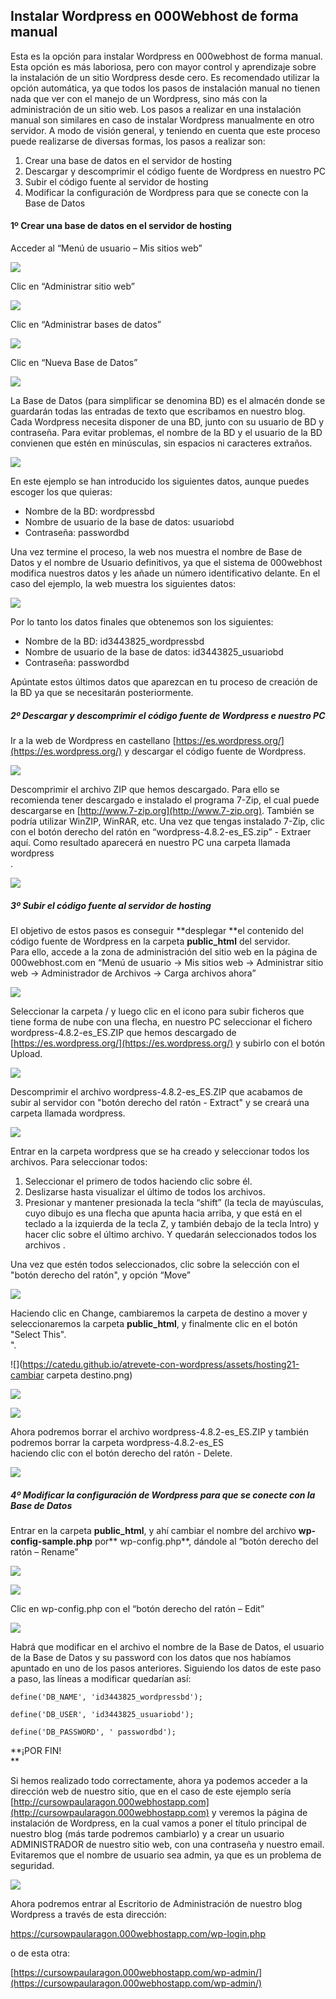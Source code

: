 ## Instalar Wordpress en 000Webhost de forma manual

Esta es la opción para instalar Wordpress en 000webhost de forma manual. Esta opción es más laboriosa, pero con mayor control y aprendizaje sobre la instalación de un sitio Wordpress desde cero. Es recomendado utilizar la opción automática, ya que todos los pasos de instalación manual no tienen nada que ver con el manejo de un Wordpress, sino más con la administración de un sitio web. Los pasos a realizar en una instalación manual son similares en caso de instalar Wordpress manualmente en otro servidor. A modo de visión general, y teniendo en cuenta que este proceso puede realizarse de diversas formas, los pasos a realizar son:

1. Crear una base de datos en el servidor de hosting
2. Descargar y descomprimir el código fuente de Wordpress en nuestro PC
3. Subir el código fuente al servidor de hosting
4. Modificar la configuración de Wordpress para que se conecte con la Base de Datos

#### 1º Crear una base de datos en el servidor de hosting

Acceder al “Menú de usuario – Mis sitios web”

![](https://catedu.github.io/atrevete-con-wordpress/assets/hosting10-acceder-listado-sitios-web.png)

Clic en “Administrar sitio web”

![](https://catedu.github.io/atrevete-con-wordpress/assets/hosting11-admin-sitio-web.png)

Clic en “Administrar bases de datos”

![](https://catedu.github.io/atrevete-con-wordpress/assets/hosting12-acceso-bd.png)

Clic en “Nueva Base de Datos”

![](https://catedu.github.io/atrevete-con-wordpress/assets/hosting13-nueva-bd.png)

La Base de Datos \(para simplificar se denomina BD\) es el almacén donde se guardarán todas las entradas de texto que escribamos en nuestro blog. Cada Wordpress necesita disponer de una BD, junto con su usuario de BD y contraseña. Para evitar problemas, el nombre de la BD y el usuario de la BD convienen que estén en minúsculas, sin espacios ni caracteres extraños.

![](https://catedu.github.io/atrevete-con-wordpress/assets/hosting14-crear-bd.png)

En este ejemplo se han introducido los siguientes datos, aunque puedes escoger los que quieras:

* Nombre de la BD: wordpressbd
* Nombre de usuario de la base de datos: usuariobd
* Contraseña: passwordbd

Una vez termine el proceso, la web nos muestra el nombre de Base de Datos y el nombre de Usuario definitivos, ya que el sistema de 000webhost modifica nuestros datos y les añade un número identificativo delante. En el caso del ejemplo, la web muestra los siguientes datos:

![](https://catedu.github.io/atrevete-con-wordpress/assets/hosting14bis-datos-bd-reales.png)

Por lo tanto los datos finales que obtenemos son los siguientes:

* Nombre de la BD: id3443825\_wordpressbd
* Nombre de usuario de la base de datos: id3443825\_usuariobd
* Contraseña: passwordbd

Apúntate estos últimos datos que aparezcan en tu proceso de creación de la BD ya que se necesitarán posteriormente.

##### 2º Descargar y descomprimir el código fuente de Wordpress e nuestro PC

Ir a la web de Wordpress en castellano [https://es.wordpress.org/](https://es.wordpress.org/) y descargar el código fuente de Wordpress.

![](https://catedu.github.io/atrevete-con-wordpress/assets/hosting15-descargaWP.png)

Descomprimir el archivo ZIP que hemos descargado. Para ello se recomienda tener descargado e instalado el programa 7-Zip, el cual puede descargarse en [http://www.7-zip.org](http://www.7-zip.org). También se podría utilizar WinZIP, WinRAR, etc. Una vez que tengas instalado 7-Zip, clic con el botón derecho del ratón en “wordpress-4.8.2-es\_ES.zip” - Extraer aquí. Como resultado aparecerá en nuestro PC una carpeta llamada wordpress  
.

![](https://catedu.github.io/atrevete-con-wordpress/assets/hosting16-descomprimir.png)

##### 3º Subir el código fuente al servidor de hosting

El objetivo de estos pasos es conseguir **desplegar **el contenido del código fuente de Wordpress en la carpeta **public\_html** del servidor.  
 Para ello, accede a la zona de administración del sitio web en la página de 000webhost.com en “Menú de usuario -&gt; Mis sitios web -&gt; Administrar sitio web -&gt; Administrador de Archivos -&gt; Carga archivos ahora”

![](https://catedu.github.io/atrevete-con-wordpress/assets/hosting17-acceso-archivos.png)

Seleccionar la carpeta /  y luego clic en el icono para subir ficheros que tiene forma de nube con una flecha, en nuestro PC seleccionar el fichero wordpress-4.8.2-es\_ES.ZIP que hemos descargado de [https://es.wordpress.org/](https://es.wordpress.org/) y subirlo con el botón Upload.

![](https://catedu.github.io/atrevete-con-wordpress/assets/hosting18-uploadfile.png)

Descomprimir el archivo wordpress-4.8.2-es\_ES.ZIP que acabamos de subir al servidor con "botón derecho del ratón - Extract" y se creará una carpeta llamada wordpress.

![](https://catedu.github.io/atrevete-con-wordpress/assets/hosting19-descomprimir.png)

Entrar en la carpeta wordpress que se ha creado y seleccionar todos los archivos. Para seleccionar todos:

1. Seleccionar el primero de todos haciendo clic sobre él.
2. Deslizarse hasta visualizar el último de todos los archivos.
3. Presionar y mantener presionada la tecla “shift” \(la tecla de mayúsculas, cuyo dibujo es una flecha que apunta hacia arriba, y que está en el teclado a la izquierda de la tecla Z, y también debajo de la tecla Intro\) y hacer clic sobre el último archivo. Y quedarán seleccionados todos los archivos
   .

Una vez que estén todos seleccionados, clic sobre la selección con el "botón derecho del ratón", y opción “Move”

![](https://catedu.github.io/atrevete-con-wordpress/assets/hosting20-mover.png)

Haciendo clic en Change, cambiaremos la carpeta de destino a mover y seleccionaremos la carpeta **public\_html**, y finalmente clic en el botón "Select This".  
".

![](https://catedu.github.io/atrevete-con-wordpress/assets/hosting21-cambiar carpeta destino.png)

![](https://catedu.github.io/atrevete-con-wordpress/assets/hosting22-cambiar-carpeta.png)

![](https://catedu.github.io/atrevete-con-wordpress/assets/hosting23-carpeta-public_html.png)

Ahora podremos borrar el archivo wordpress-4.8.2-es\_ES.ZIP y también podremos borrar la carpeta wordpress-4.8.2-es\_ES  
 haciendo clic con el botón derecho del ratón - Delete.

![](https://catedu.github.io/atrevete-con-wordpress/assets/hosting25-delete.png)

##### 4º Modificar la configuración de Wordpress para que se conecte con la Base de Datos

Entrar en la carpeta **public\_html**, y ahí cambiar el nombre del archivo **wp-config-sample.php** por** wp-config.php**, dándole al “botón derecho del ratón – Rename”

![](https://catedu.github.io/atrevete-con-wordpress/assets/hosting26-rename.png)

![](https://catedu.github.io/atrevete-con-wordpress/assets/hosting27-rename2.png)

Clic en wp-config.php con el “botón derecho del ratón – Edit”

![](https://catedu.github.io/atrevete-con-wordpress/assets/hosting28-edit.png)

Habrá que modificar en el archivo el nombre de la Base de Datos, el usuario de la Base de Datos y su password con los datos que nos habíamos apuntado en uno de los pasos anteriores. Siguiendo los datos de este paso a paso, las líneas a modificar quedarían así:

`define('DB_NAME', 'id3443825_wordpressbd');`

`define('DB_USER', 'id3443825_usuariobd');`

`define('DB_PASSWORD', ' passwordbd');`

**¡POR FIN!                    
**

Si hemos realizado todo correctamente, ahora ya podemos acceder a la dirección web de nuestro sitio, que en el caso de este ejemplo sería [http://cursowpaularagon.000webhostapp.com](http://cursowpaularagon.000webhostapp.com) y veremos la página de instalación de Wordpress, en la cual vamos a poner el título principal de nuestro blog \(más tarde podremos cambiarlo\) y a crear un usuario ADMINISTRADOR de nuestro sitio web, con una contraseña y nuestro email. Evitaremos que el nombre de usuario sea admin, ya que es un problema de seguridad.

![](https://catedu.github.io/atrevete-con-wordpress/assets/hosting29-instalar-wp.png)

Ahora podremos entrar al Escritorio de Administración de nuestro blog Wordpress a través de esta dirección:

[https://cursowpaularagon.000webhostapp.com/wp-login.php  ](https://cursowpaularagon.000webhostapp.com/wp-login.php)

o de esta otra:

[https://cursowpaularagon.000webhostapp.com/wp-admin/](https://cursowpaularagon.000webhostapp.com/wp-admin/)


